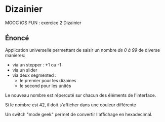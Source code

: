 Dizainier
=========

MOOC iOS FUN : exercice 2 Dizainier

## Énoncé #

Application universelle permettant de saisir un nombre *de 0 à 99* de diverse manières:

- via un stepper : +1 ou -1
- via un slider
- via deux segmented : 
    - le premier pour les dizaines
    - le second pour les unités


Le nouveau nombre est répercuté sur chacun des éléments de l'interface.

Si le nombre est 42, il doit s'afficher dans une couleur différente


Un switch "mode geek" permet de convertir l'affichage en hexadecimal.